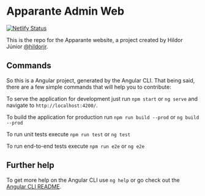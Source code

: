 # Apparante Admin Web

[![Netlify Status](https://api.netlify.com/api/v1/badges/87f8d111-51b2-48b9-99aa-2af34128fa8f/deploy-status)](https://app.netlify.com/sites/apparante/deploys)

This is the repo for the Apparante website, a project created by Hildor Júnior [@hildorjr](https://github.com/hildorjr).

## Commands
So this is a Angular project, generated by the Angular CLI. That being said, there are a few simple commands that will help you to contribute:

To serve the application for development just run `npm start` or `ng serve` and navigate to `http://localhost:4200/`.

To build the application for production run `npm run build --prod` or `ng build --prod`

To run unit tests execute `npm run test` or `ng test`

To run end-to-end tests execute `npm run e2e` or `ng e2e`

## Further help

To get more help on the Angular CLI use `ng help` or go check out the [Angular CLI README](https://github.com/angular/angular-cli/blob/master/README.md).
